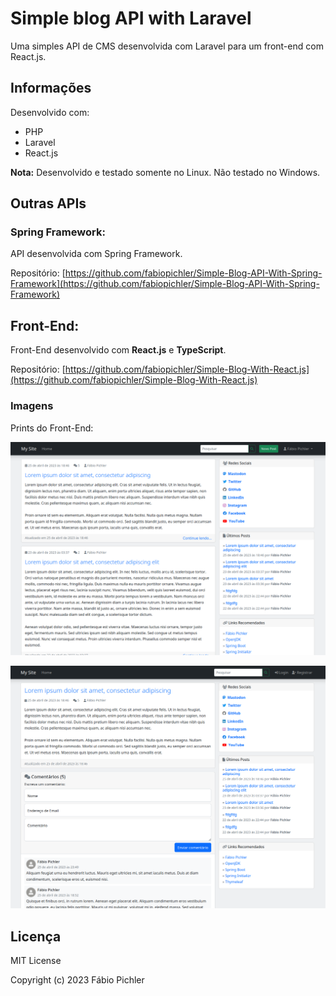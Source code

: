 # Simple blog API with Laravel

Uma simples API de CMS desenvolvida com Laravel para um front-end com React.js.

## Informações

Desenvolvido com:

* PHP
* Laravel
* React.js

**Nota:** Desenvolvido e testado somente no Linux. Não testado no Windows.

## Outras APIs

### Spring Framework:

API desenvolvida com Spring Framework.

Repositório: [https://github.com/fabiopichler/Simple-Blog-API-With-Spring-Framework](https://github.com/fabiopichler/Simple-Blog-API-With-Spring-Framework)

## Front-End:

Front-End desenvolvido com **React.js** e **TypeScript**.

Repositório: [https://github.com/fabiopichler/Simple-Blog-With-React.js](https://github.com/fabiopichler/Simple-Blog-With-React.js)

### Imagens

Prints do Front-End:

![Screenshot](/screenshots/screenshot-01.png?raw=true)

![Screenshot](/screenshots/screenshot-02.png?raw=true)

## Licença

MIT License

Copyright (c) 2023 Fábio Pichler
